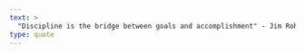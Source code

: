 ```yaml
---
text: >
  "Discipline is the bridge between goals and accomplishment" - Jim Rohn
type: quote
---
```

